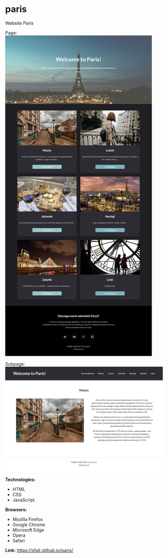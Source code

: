 # paris
Website Paris

Page:
![alt "page-screen"](https://github.com/sfait/paris/blob/master/img/screenshot1.jpg "page-screen")

Subpage:
![alt "subpage-screen"](https://github.com/sfait/paris/blob/master/img/screenshot2.png "subpage-screen")

**Technologies:**
* HTML
* CSS
* JavaScript

**Browsers:**
* Mozilla Firefox
* Google Chrome
* Microsoft Edge
* Opera
* Safari

**Link:** https://sfait.github.io/paris/
